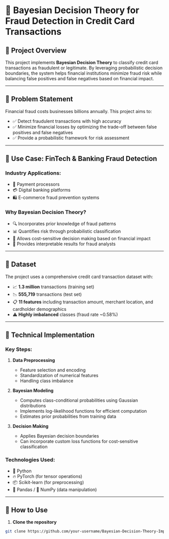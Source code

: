 # 🧠 Bayesian Decision Theory for Fraud Detection in Credit Card Transactions

## 📝 Project Overview
This project implements **Bayesian Decision Theory** to classify credit card transactions as fraudulent or legitimate. By leveraging probabilistic decision boundaries, the system helps financial institutions minimize fraud risk while balancing false positives and false negatives based on financial impact.

---

## 🎯 Problem Statement
Financial fraud costs businesses billions annually. This project aims to:

- ✅ Detect fraudulent transactions with high accuracy  
- ✅ Minimize financial losses by optimizing the trade-off between false positives and false negatives  
- ✅ Provide a probabilistic framework for risk assessment  

---

## 📌 Use Case: FinTech & Banking Fraud Detection

### Industry Applications:
- 🏦 Payment processors  
- 💳 Digital banking platforms  
- 🛍️ E-commerce fraud prevention systems  

### Why Bayesian Decision Theory?
- 🔍 Incorporates prior knowledge of fraud patterns  
- 📊 Quantifies risk through probabilistic classification  
- 💸 Allows cost-sensitive decision making based on financial impact  
- 🧾 Provides interpretable results for fraud analysts  

---

## 📂 Dataset
The project uses a comprehensive credit card transaction dataset with:
- 📈 **1.3 million** transactions (training set)  
- 📉 **555,719** transactions (test set)  
- 📋 **11 features** including transaction amount, merchant location, and cardholder demographics  
- ⚠️ **Highly imbalanced** classes (fraud rate ~0.58%)  

---

## 🔧 Technical Implementation

### Key Steps:
1. **Data Preprocessing**
   - Feature selection and encoding  
   - Standardization of numerical features  
   - Handling class imbalance

2. **Bayesian Modeling**
   - Computes class-conditional probabilities using Gaussian distributions  
   - Implements log-likelihood functions for efficient computation  
   - Estimates prior probabilities from training data

3. **Decision Making**
   - Applies Bayesian decision boundaries  
   - Can incorporate custom loss functions for cost-sensitive classification  

### Technologies Used:
- 🐍 Python  
- 🔥 PyTorch (for tensor operations)  
- 📦 Scikit-learn (for preprocessing)  
- 🐼 Pandas / 🧮 NumPy (data manipulation)  

---

## 🚀 How to Use

1. **Clone the repository**
```bash
git clone https://github.com/your-username/Bayesian-Decision-Theory-Implementation-For-Fraud-Detection.git
